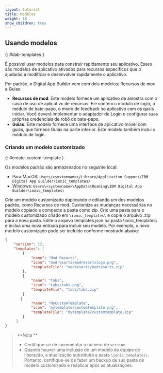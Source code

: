 ```yaml
---
layout: tutorial
title: Modelos
weight: 18
show_children: true
---
```

<!-- NLS_CHARSET=UTF-8 -->
## Usando modelos
{: #dab-templates }

É possível usar modelos para construir rapidamente seu aplicativo. Esses são modelos de aplicativo ativados para recursos específicos que o ajudarão a modificar e desenvolver rapidamente o aplicativo.

Por padrão, o Digital App Builder vem com dois modelos: Recursos de mod e Guias

* **Recursos de mod**: Este modelo fornece um aplicativo de amostra com o caso de uso de aplicativo de recursos. Ele contém o módulo de login, o módulo de bate-papo, o modo de feedback no aplicativo com os quais iniciar. Você deverá implementar o adaptador de Login e configurar suas próprias credenciais de robô de bate-papo.
* **Guias**: Este modelo fornece uma interface de aplicativo móvel com guias, que fornece Guias na parte inferior. Este modelo também inclui o módulo de login.

### Criando um modelo customizado
{: #create-custom-template }

Os modelos padrão são armazenados no seguinte local:
* Para MacOS: `Users/<systemname>/Library/Application Support/IBM Digital App Builder/ionic_templates/`
* Windows: `Users\<systemname>\AppData\Roaming\IBM Digital App Builder\ionic_templates\`
    
Crie um modelo customizado duplicando e editando um dos modelos padrão, como Recursos de mod.
Customize as mudanças necessárias no modelo copiado e compacte a pasta como zip.
Crie uma pasta para o modelo customizado criado em `\ionic_templates\` e copie o arquivo .zip para a nova pasta.
Edite o arquivo templates.json na pasta \ionic_templates\ e inclua uma nova entrada para incluir seu modelo.
Por exemplo, o novo modelo customizado pode ser incluído conforme mostrado abaixo:

```json
{
    "version": 12,
    "templates": [
        {
            "name": "Mod Resorts",
            "icon": "modresorts/modresortslogo.png",
            "templateFile": "modresorts/modresorts.zip"
        },
        {
            "name": "Tabs",
            "icon": "tabs/tabs.png",
            "templateFile": "tabs/tabs.zip"
        }
       {
            "name": "MyCustomTemplate",
            "icon": "mytemplate/customtemplate.png",
            "templateFile": "mytemplate/customtemplate.zip"
        }
     ]
}
```
>**Nota
**
>* Certifique-se de incrementar o número de `version`.
>* Quando houver uma inclusão de um modelo da equipe de liberação, a atualização substituirá a pasta `\ionic_templates\`. Portanto, certifique-se de fazer um backup de sua pasta de modelo customizado e reaplicar após as atualizações.
